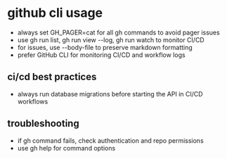 # github cli usage

- always set GH_PAGER=cat for all gh commands to avoid pager issues
- use gh run list, gh run view --log, gh run watch to monitor CI/CD
- for issues, use --body-file to preserve markdown formatting
- prefer GitHub CLI for monitoring CI/CD and workflow logs

## ci/cd best practices
- always run database migrations before starting the API in CI/CD workflows

## troubleshooting
- if gh command fails, check authentication and repo permissions
- use gh help for command options
